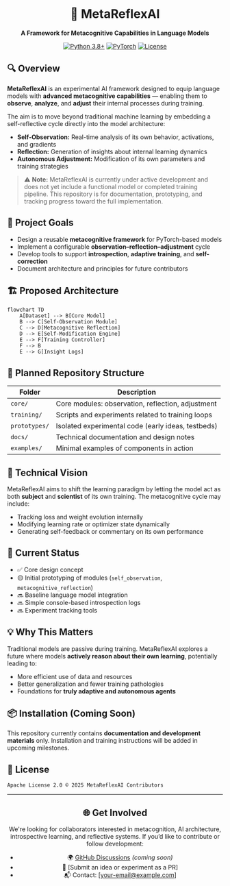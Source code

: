 
<div align="center">

# 🧠 MetaReflexAI

**A Framework for Metacognitive Capabilities in Language Models**

[![Python 3.8+](https://img.shields.io/badge/python-3.8+-blue.svg)](https://www.python.org/downloads/)
[![PyTorch](https://img.shields.io/badge/PyTorch-1.9+-ee4c2c.svg)](https://pytorch.org/)
[![License](https://img.shields.io/badge/license-Apache%202.0-green.svg)](LICENSE)

</div>

## 🔍 Overview

**MetaReflexAI** is an experimental AI framework designed to equip language models with **advanced metacognitive capabilities** — enabling them to **observe**, **analyze**, and **adjust** their internal processes during training.

The aim is to move beyond traditional machine learning by embedding a self-reflective cycle directly into the model architecture:

* **Self-Observation:** Real-time analysis of its own behavior, activations, and gradients
* **Reflection:** Generation of insights about internal learning dynamics
* **Autonomous Adjustment:** Modification of its own parameters and training strategies

> ⚠️ **Note:** MetaReflexAI is currently under active development and does not yet include a functional model or completed training pipeline. This repository is for documentation, prototyping, and tracking progress toward the full implementation.

## 🎯 Project Goals

* Design a reusable **metacognitive framework** for PyTorch-based models
* Implement a configurable **observation–reflection–adjustment** cycle
* Develop tools to support **introspection**, **adaptive training**, and **self-correction**
* Document architecture and principles for future contributors

## 🏗️ Proposed Architecture

```mermaid
flowchart TD
    A[Dataset] --> B[Core Model]
    B --> C[Self-Observation Module]
    C --> D[Metacognitive Reflection]
    D --> E[Self-Modification Engine]
    E --> F[Training Controller]
    F --> B
    E --> G[Insight Logs]
```

## 📁 Planned Repository Structure

| Folder        | Description                                        |
| ------------- | -------------------------------------------------- |
| `core/`       | Core modules: observation, reflection, adjustment  |
| `training/`   | Scripts and experiments related to training loops  |
| `prototypes/` | Isolated experimental code (early ideas, testbeds) |
| `docs/`       | Technical documentation and design notes           |
| `examples/`   | Minimal examples of components in action           |

## 🔧 Technical Vision

MetaReflexAI aims to shift the learning paradigm by letting the model act as both **subject** and **scientist** of its own training. The metacognitive cycle may include:

* Tracking loss and weight evolution internally
* Modifying learning rate or optimizer state dynamically
* Generating self-feedback or commentary on its own performance

## 🚧 Current Status

* ✅ Core design concept
* 🟡 Initial prototyping of modules (`self_observation`, `metacognitive_reflection`)
* 🔜 Baseline language model integration
* 🔜 Simple console-based introspection logs
* 🔜 Experiment tracking tools

## 💡 Why This Matters

Traditional models are passive during training. MetaReflexAI explores a future where models **actively reason about their own learning**, potentially leading to:

* More efficient use of data and resources
* Better generalization and fewer training pathologies
* Foundations for **truly adaptive and autonomous agents**

## 📦 Installation (Coming Soon)

This repository currently contains **documentation and development materials** only. Installation and training instructions will be added in upcoming milestones.

## 📜 License

```
Apache License 2.0 © 2025 MetaReflexAI Contributors
```

---

<div align="center">

## 🌐 Get Involved

We're looking for collaborators interested in metacognition, AI architecture, introspective learning, and reflective systems. If you’d like to contribute or follow development:

* 🌍 [GitHub Discussions](https://github.com/youruser/metareflexAI/discussions) *(coming soon)*
* 🧠 \[Submit an idea or experiment as a PR]
* 📬 Contact: \[[your-email@example.com](mailto:your-email@example.com)]

</div>
